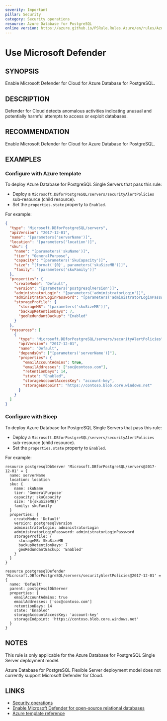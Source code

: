 ```yaml
---
severity: Important
pillar: Security
category: Security operations
resource: Azure Database for PostgreSQL
online version: https://azure.github.io/PSRule.Rules.Azure/en/rules/Azure.PostgreSQL.DefenderCloud/
---
```


# Use Microsoft Defender

## SYNOPSIS

Enable Microsoft Defender for Cloud for Azure Database for PostgreSQL.

## DESCRIPTION

Defender for Cloud detects anomalous activities indicating unusual and potentially harmful attempts to access or exploit databases.

## RECOMMENDATION

Enable Microsoft Defender for Cloud for Azure Database for PostgreSQL.

## EXAMPLES

### Configure with Azure template

To deploy Azure Database for PostgreSQL Single Servers that pass this rule:

- Deploy a `Microsoft.DBforPostgreSQL/servers/securityAlertPolicies` sub-resource (child resource).
- Set the `properties.state` property to `Enabled`.

For example:

```json
{
  "type": "Microsoft.DBforPostgreSQL/servers",
  "apiVersion": "2017-12-01",
  "name": "[parameters('serverName')]",
  "location": "[parameters('location')]",
  "sku": {
    "name": "[parameters('skuName')]",
    "tier": "GeneralPurpose",
    "capacity": "[parameters('SkuCapacity')]",
    "size": "[format('{0}', parameters('skuSizeMB'))]",
    "family": "[parameters('skuFamily')]"
  },
  "properties": {
    "createMode": "Default",
    "version": "[parameters('postgresqlVersion')]",
    "administratorLogin": "[parameters('administratorLogin')]",
    "administratorLoginPassword": "[parameters('administratorLoginPassword')]",
    "storageProfile": {
      "storageMB": "[parameters('skuSizeMB')]",
      "backupRetentionDays": 7,
      "geoRedundantBackup": "Enabled"
    }
  },
  "resources": [
    {
      "type": "Microsoft.DBforPostgreSQL/servers/securityAlertPolicies",
      "apiVersion": "2017-12-01",
      "name": "Default",
      "dependsOn": ["[parameters('serverName')]"],
      "properties": {
        "emailAccountAdmins": true,
        "emailAddresses": ["soc@contoso.com"],
        "retentionDays": 14,
        "state": "Enabled",
        "storageAccountAccessKey": "account-key",
        "storageEndpoint": "https://contoso.blob.core.windows.net"
      }
    }
  ]
}
```

### Configure with Bicep

To deploy Azure Database for PostgreSQL Single Servers that pass this rule:

- Deploy a `Microsoft.DBforPostgreSQL/servers/securityAlertPolicies` sub-resource (child resource).
- Set the `properties.state` property to `Enabled`.

For example:

```bicep
resource postgresqlDbServer 'Microsoft.DBforPostgreSQL/servers@2017-12-01' = {
  name: serverName
  location: location
  sku: {
    name: skuName
    tier: 'GeneralPurpose'
    capacity: skuCapacity
    size: '${skuSizeMB}'
    family: skuFamily
  }
  properties: {
    createMode: 'Default'
    version: postgresqlVersion
    administratorLogin: administratorLogin
    administratorLoginPassword: administratorLoginPassword
    storageProfile: {
      storageMB: SkuSizeMB
      backupRetentionDays: 7
      geoRedundantBackup: 'Enabled'
    }
  }
}

resource postgresqlDefender 'Microsoft.DBforPostgreSQL/servers/securityAlertPolicies@2017-12-01' = {
  name: 'Default'
  parent: postgresqlDbServer
  properties: {
    emailAccountAdmins: true
    emailAddresses: ['soc@contoso.com']
    retentionDays: 14
    state: 'Enabled'
    storageAccountAccessKey: 'account-key'
    storageEndpoint: 'https://contoso.blob.core.windows.net'
  }
}
```

## NOTES

This rule is only applicable for the Azure Database for PostgreSQL Single Server deployment model.

Azure Database for PostgreSQL Flexible Server deployment model does not currently support Microsoft Defender for Cloud.

## LINKS

- [Security operations](https://learn.microsoft.com/azure/architecture/framework/security/security-operations)
- [Enable Microsoft Defender for open-source relational databases](https://learn.microsoft.com/azure/defender-for-cloud/defender-for-databases-usage)
- [Azure template reference](https://learn.microsoft.com/azure/templates/microsoft.dbforpostgresql/servers/securityalertpolicies)
